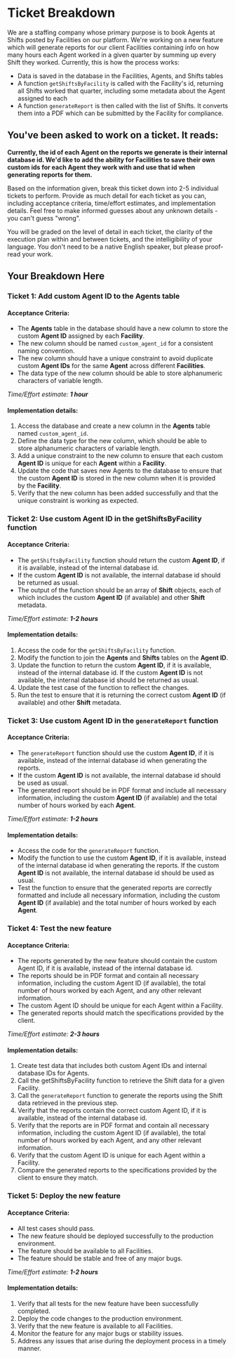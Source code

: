 # Ticket Breakdown
We are a staffing company whose primary purpose is to book Agents at Shifts posted by Facilities on our platform. We're working on a new feature which will generate reports for our client Facilities containing info on how many hours each Agent worked in a given quarter by summing up every Shift they worked. Currently, this is how the process works:

- Data is saved in the database in the Facilities, Agents, and Shifts tables
- A function `getShiftsByFacility` is called with the Facility's id, returning all Shifts worked that quarter, including some metadata about the Agent assigned to each
- A function `generateReport` is then called with the list of Shifts. It converts them into a PDF which can be submitted by the Facility for compliance.

## You've been asked to work on a ticket. It reads:

**Currently, the id of each Agent on the reports we generate is their internal database id. We'd like to add the ability for Facilities to save their own custom ids for each Agent they work with and use that id when generating reports for them.**


Based on the information given, break this ticket down into 2-5 individual tickets to perform. Provide as much detail for each ticket as you can, including acceptance criteria, time/effort estimates, and implementation details. Feel free to make informed guesses about any unknown details - you can't guess "wrong".


You will be graded on the level of detail in each ticket, the clarity of the execution plan within and between tickets, and the intelligibility of your language. You don't need to be a native English speaker, but please proof-read your work.

## Your Breakdown Here

### Ticket 1: Add custom Agent ID to the Agents table
  
#### Acceptance Criteria:

 - The **Agents** table in the database should have a new column to store
   the custom **Agent ID** assigned by each **Facility**.
  - The new column should be named `custom_agent_id` for a consistent
   naming convention.
  - The new column should have a unique constraint to avoid duplicate
   custom **Agent IDs** for the same **Agent** across different **Facilities**.
   - The data type of the new column should be able to store alphanumeric
   characters of variable length.
  
   *Time/Effort estimate: **1 hour***

#### Implementation details:

 1.  Access the database and create a new column in the **Agents** table
    named    `custom_agent_id`.
 3. Define the data type for the new column, which should be able to   
   store alphanumeric characters of variable length.
 4. Add a unique constraint to the new column to ensure that each custom 
   **Agent ID** is unique for each **Agent** within a **Facility**.
 5. Update the code that saves new Agents to the database to ensure that 
   the custom **Agent ID** is stored in the new column when it is provided  
   by the **Facility**.
 6. Verify that the new column has been added successfully and that the  
   unique constraint is working as expected.

### Ticket 2: Use custom Agent ID in the getShiftsByFacility function

#### Acceptance Criteria:

 - The `getShiftsByFacility` function should return the custom **Agent ID**,
   if it is available, instead of the internal database id.
 - If the custom **Agent ID** is not available, the internal database id
   should be returned as usual.
 - The output of the function should be an array of **Shift** objects, each
   of which includes the custom **Agent ID** (if available) and other **Shift**
   metadata.

*Time/Effort estimate: **1-2 hours***

#### Implementation details:

 1. Access the code for the `getShiftsByFacility` function.
 2. Modify the function to join the **Agents** and **Shifts** tables on the
    **Agent ID**.
 3. Update the function to return the custom **Agent ID**, if it is
    available, instead of the internal database id. If the custom **Agent
    ID** is not available, the internal database id should be returned as
    usual.
 4. Update the test case of the function to reflect the changes.
 5. Run the test to ensure that it is returning the correct custom
    **Agent ID** (if available) and other **Shift** metadata.
    
### Ticket 3: Use custom Agent ID in the `generateReport` function

#### Acceptance Criteria:

 - The `generateReport` function should use the custom **Agent ID**, if it is
   available, instead of the internal database id when generating the
   reports.
 - If the custom **Agent ID** is not available, the internal database id should be used as usual.
 - The generated report should be in PDF format and include all
   necessary information, including the custom **Agent ID** (if available)
   and the total number of hours worked by each **Agent**.

*Time/Effort estimate: **1-2 hours***

#### Implementation details:

 - Access the code for the `generateReport` function.
 - Modify the function to use the custom **Agent ID**, if it is available,
   instead of the internal database id when generating the reports. If
   the custom **Agent ID** is not available, the internal database id should
   be used as usual.
 - Test the function to ensure that the generated reports are correctly
   formatted and include all necessary information, including the custom
   **Agent ID** (if available) and the total number of hours worked by each
   **Agent**.

### Ticket 4: Test the new feature

#### Acceptance Criteria:

 - The reports generated by the new feature should contain the custom
   Agent ID, if it is available, instead of the internal database id.
 - The reports should be in PDF format and contain all necessary information, including the custom Agent ID (if available), the total number of hours worked by each Agent, and any other relevant information.
 - The custom Agent ID should be unique for each Agent within a Facility.
 - The generated reports should match the specifications provided by the client.

  

*Time/Effort estimate: **2-3 hours***

#### Implementation details:

 1. Create test data that includes both custom Agent IDs and internal
    database IDs for Agents.
 2. Call the getShiftsByFacility function to retrieve the Shift data for
    a given Facility.
 3. Call the `generateReport` function to generate the reports using the
        Shift data retrieved in the previous step.
 4. Verify that the reports contain the correct custom Agent ID, if it
        is available, instead of the internal database id.
 5. Verify that the reports are in PDF format and contain all necessary
        information, including the custom Agent ID (if available), the total
        number of hours worked by each Agent, and any other relevant
        information.
 6. Verify that the custom Agent ID is unique for each Agent within a Facility.
 7. Compare the generated reports to the specifications provided by the
    client to ensure they match.

 ### Ticket 5: Deploy the new feature

#### Acceptance Criteria:

- All test cases should pass.
- The new feature should be deployed successfully to the production environment.
- The feature should be available to all Facilities.
- The feature should be stable and free of any major bugs.

*Time/Effort estimate: **1-2 hours***

#### Implementation details:

 1. Verify that all tests for the new feature have been successfully
    completed.
 2. Deploy the code changes to the production environment.
 3. Verify that the new feature is available to all Facilities.
 4. Monitor the feature for any major bugs or stability issues.
 5. Address any issues that arise during the deployment process in a
    timely manner.
